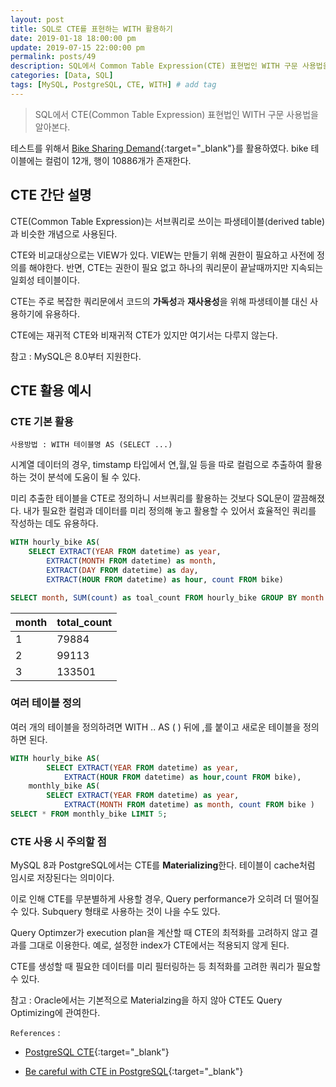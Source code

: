 ```yaml
---
layout: post
title: SQL로 CTE를 표현하는 WITH 활용하기
date: 2019-01-18 18:00:00 pm
update: 2019-07-15 22:00:00 pm
permalink: posts/49
description: SQL에서 Common Table Expression(CTE) 표현법인 WITH 구문 사용법을 알아본다.
categories: [Data, SQL]
tags: [MySQL, PostgreSQL, CTE, WITH] # add tag
---
```


> SQL에서 CTE(Common Table Expression) 표현법인 WITH 구문 사용법을 알아본다.

테스트를 위해서 [Bike Sharing Demand](https://www.kaggle.com/c/bike-sharing-demand/data){:target="_blank"}를 활용하였다. bike 테이블에는 컬럼이 12개, 행이 10886개가 존재한다.

## CTE 간단 설명

CTE(Common Table Expression)는 서브쿼리로 쓰이는 파생테이블(derived table)과 비슷한 개념으로 사용된다.

CTE와 비교대상으로는 VIEW가 있다. VIEW는 만들기 위해 권한이 필요하고 사전에 정의를 해야한다. 반면, CTE는 권한이 필요 없고 하나의 쿼리문이 끝날때까지만 지속되는 일회성 테이블이다.

CTE는 주로 복잡한 쿼리문에서 코드의 **가독성**과 **재사용성**을 위해 파생테이블 대신 사용하기에 유용하다.

CTE에는 재귀적 CTE와 비재귀적 CTE가 있지만 여기서는 다루지 않는다.

참고 : MySQL은 8.0부터 지원한다.

## CTE 활용 예시

### CTE 기본 활용

`사용방법 : WITH 테이블명 AS (SELECT ...)`

시계열 데이터의 경우, timstamp 타입에서 연,월,일 등을 따로 컬럼으로 추출하여 활용하는 것이 분석에 도움이 될 수 있다.

미리 추출한 테이블을 CTE로 정의하니 서브쿼리를 활용하는 것보다 SQL문이 깔끔해졌다. 내가 필요한 컬럼과 데이터를 미리 정의해 놓고 활용할 수 있어서 효율적인 쿼리를 작성하는 데도 유용하다.

``` sql
WITH hourly_bike AS(
	SELECT EXTRACT(YEAR FROM datetime) as year,
		EXTRACT(MONTH FROM datetime) as month,
		EXTRACT(DAY FROM datetime) as day,	
		EXTRACT(HOUR FROM datetime) as hour, count FROM bike)

SELECT month, SUM(count) as toal_count FROM hourly_bike GROUP BY month ORDER BY month;
```

| month | total_count|
|-------|------------|
|  1    |    79884   |
|  2    |    99113   |
|  3    |    133501  |

### 여러 테이블 정의

여러 개의 테이블을 정의하려면 WITH .. AS ( ) 뒤에 ,를 붙이고 새로운 테이블을 정의하면 된다.

``` sql
WITH hourly_bike AS(
        SELECT EXTRACT(YEAR FROM datetime) as year,
	        EXTRACT(HOUR FROM datetime) as hour,count FROM bike), 
    monthly_bike AS(
        SELECT EXTRACT(YEAR FROM datetime) as year,
	        EXTRACT(MONTH FROM datetime) as month, count FROM bike )
SELECT * FROM monthly_bike LIMIT 5;
```

### CTE 사용 시 주의할 점

MySQL 8과 PostgreSQL에서는 CTE를 **Materializing**한다. 테이블이 cache처럼 임시로 저장된다는 의미이다.

이로 인해 CTE를 무분별하게 사용할 경우, Query performance가 오히려 더 떨어질 수 있다. Subquery 형태로 사용하는 것이 나을 수도 있다.

Query Optimzer가 execution plan을 계산할 때 CTE의 최적화를 고려하지 않고 결과를 그대로 이용한다. 예로, 설정한 index가 CTE에서는 적용되지 않게 된다.

CTE를 생성할 때 필요한 데이터를 미리 필터링하는 등 최적화를 고려한 쿼리가 필요할 수 있다.

참고 : Oracle에서는 기본적으로 Materialzing을 하지 않아 CTE도 Query Optimizing에 관여한다.

`References` : 

* [PostgreSQL CTE](http://www.postgresqltutorial.com/postgresql-cte/){:target="_blank"}

* [Be careful with CTE in PostgreSQL](https://medium.com/@hakibenita/be-careful-with-cte-in-postgresql-fca5e24d2119){:target="_blank"}
